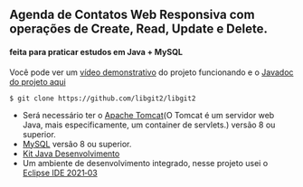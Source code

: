
## Agenda de Contatos Web Responsiva com operações de Create, Read, Update e Delete.
#### feita para praticar estudos em Java + MySQL
Você pode ver um [vídeo demonstrativo](https://youtu.be/1fMySkfpCho) do projeto funcionando e o [Javadoc do projeto aqui](https://agenda-de-contatos-crud-javadoc.vercel.app/)
```
$ git clone https://github.com/libgit2/libgit2
```
+ Será necessário ter o [Apache Tomcat](https://youtu.be/koxKhLqk5t8)(O Tomcat é um servidor web Java, mais especificamente, um container de servlets.) versão 8 ou superior.
+ [MySQL](https://dev.mysql.com/downloads/)  versão 8 ou superior.
+ [Kit Java Desenvolvimento](https://www.oracle.com/br/java/technologies/javase-jdk11-downloads.html)
+ Um ambiente de desenvolvimento integrado, nesse projeto usei o [Eclipse IDE 2021‑03](https://www.eclipse.org/downloads/)

